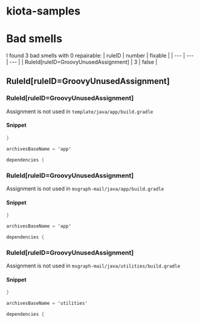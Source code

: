 # kiota-samples 
 
# Bad smells
I found 3 bad smells with 0 repairable:
| ruleID | number | fixable |
| --- | --- | --- |
| RuleId[ruleID=GroovyUnusedAssignment] | 3 | false |
## RuleId[ruleID=GroovyUnusedAssignment]
### RuleId[ruleID=GroovyUnusedAssignment]
Assignment is not used
in `template/java/app/build.gradle`
#### Snippet
```java
}

archivesBaseName = 'app'

dependencies {
```

### RuleId[ruleID=GroovyUnusedAssignment]
Assignment is not used
in `msgraph-mail/java/app/build.gradle`
#### Snippet
```java
}

archivesBaseName = 'app'

dependencies {
```

### RuleId[ruleID=GroovyUnusedAssignment]
Assignment is not used
in `msgraph-mail/java/utilities/build.gradle`
#### Snippet
```java
}

archivesBaseName = 'utilities'

dependencies {
```

